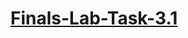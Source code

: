 # [Finals-Lab-Task-3.1](https://github.com/user-attachments/files/19892458/Finals.Task.3.Using.MYSQL.Clause.Soguilon.docx)
